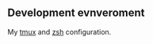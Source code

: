 ## Development evnveroment
My [tmux](https://github.com/tmux/tmux) and [zsh](https://github.com/robbyrussell/oh-my-zsh) configuration.
